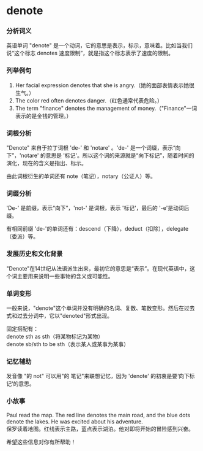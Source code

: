 # denote

### 分析词义

  

英语单词 "denote" 是一个动词，它的意思是表示，标示，意味着。比如当我们说“这个标志 denotes 速度限制”，就是指这个标志表示了速度的限制。

  

### 列举例句

  

1.  Her facial expression denotes that she is angry.（她的面部表情表示她很生气。）
2.  The color red often denotes danger.（红色通常代表危险。）
3.  The term "finance" denotes the management of money.（"Finance"一词表示的是金钱的管理。）

  

### 词根分析

  

"Denote" 来自于拉丁词根 'de-' 和 'notare' 。'de-' 是一个词缀，表示“向下”，'notare' 的意思是 '标记'。所以这个词的来源就是“向下标记”，随着时间的演化，现在的含义是指出、标示。

  

由此词根衍生的单词还有 note（笔记），notary（公证人）等。

  

### 词缀分析

  

'De-' 是前缀，表示“向下”，'not-' 是词根，表示 '标记'，最后的 '-e'是动词后缀。

  

有相同前缀 'de-'的单词还有：descend（下降），deduct（扣除），delegate（委派）等。

  

### 发展历史和文化背景

  

"Denote"在14世纪从法语派生出来，最初它的意思是“表示”。在现代英语中，这个词主要用来说明一些事物的含义或可能性。

  

### 单词变形

  

一般来说，"denote"这个单词并没有明确的名词、复数、笔数变形。然后在过去式和过去分词中，它以"denoted"形式出现。

  

固定搭配有：  
denote sth as sth（将某物标记为某物）  
denote sb/sth to be sth（表示某人或某事为某事）

  

### 记忆辅助

  

发音像 "的 not" 可以用"的 笔记"来联想记忆，因为 'denote' 的初衷是要‘向下标记’的意思。

  

### 小故事

  

Paul read the map. The red line denotes the main road, and the blue dots denote the lakes. He was excited about his adventure.  
保罗读着地图。红线表示主路，蓝点表示湖泊。他对即将开始的冒险感到兴奋。

  

希望这些信息对你有所帮助！
